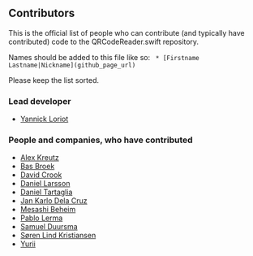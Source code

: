 ## Contributors
This is the official list of people who can contribute (and typically have contributed) code to the QRCodeReader.swift repository.

Names should be added to this file like so:
``` * [Firstname Lastname|Nickname](github_page_url)```

Please keep the list sorted.

### Lead developer

 * [Yannick Loriot](https://github.com/yannickl)

### People and companies, who have contributed

 * [Alex Kreutz](https://github.com/bbsan2k)
 * [Bas Broek](https://github.com/BasThomas)
 * [David Crook](https://github.com/dpcrook)
 * [Daniel Larsson](https://github.com/larssondaniel)
 * [Daniel Tartaglia](https://github.com/dtartaglia)
 * [Jan Karlo Dela Cruz](https://github.com/jankdc)
 * [Mesashi Beheim](https://github.com/masa-beheim)
 * [Pablo Lerma](https://github.com/PabloLerma)
 * [Samuel Duursma](https://github.com/sdduursma)
 * [Søren Lind Kristiansen](https://github.com/sorenlind)
 * [Yurii](https://github.com/kaphacius)
